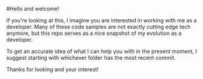 #Hello and welcome! 

If you're looking at this, I imagine you are interested in working with me as a developer. Many of these code samples are not exactly cutting edge tech anymore, 
but this repo serves as a nice snapshot of my evolution as a developer. 

To get an accurate idea of what I can help you with in the present moment, I suggest starting with whichever folder has the most recent commit. 

Thanks for looking and your interest!
